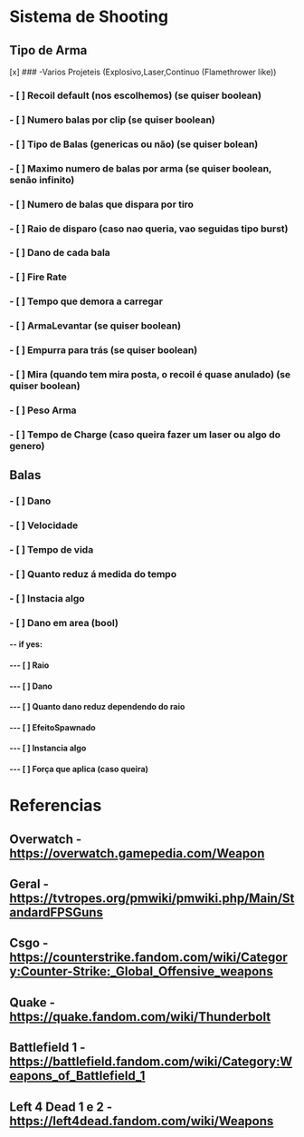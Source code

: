 # Sistema de Shooting

## Tipo de Arma
[x] ### -Varios Projeteis (Explosivo,Laser,Continuo (Flamethrower like))
### - [ ] Recoil default (nos escolhemos) (se quiser boolean)
### - [ ] Numero balas por clip (se quiser boolean)
### - [ ] Tipo de Balas (genericas ou não) (se quiser bolean)
### - [ ] Maximo numero de balas por arma (se quiser boolean, senão infinito)
### - [ ] Numero de balas que dispara por tiro
### - [ ] Raio de disparo (caso nao queria, vao seguidas tipo burst)
### - [ ] Dano de cada bala
### - [ ] Fire Rate
### - [ ] Tempo que demora a carregar
### - [ ] ArmaLevantar (se quiser boolean)
### - [ ] Empurra para trás (se quiser boolean)
### - [ ] Mira (quando tem mira posta, o recoil é quase anulado) (se quiser boolean)
### - [ ] Peso Arma
### - [ ] Tempo de Charge  (caso queira fazer um laser ou algo do genero)
## Balas
### - [ ] Dano
### - [ ] Velocidade
### - [ ] Tempo de vida
### - [ ] Quanto reduz á medida do tempo
### - [ ] Instacia algo
### - [ ] Dano em area (bool)
#### -- if yes:
#### --- [ ] Raio
#### --- [ ] Dano
#### --- [ ] Quanto dano reduz dependendo do raio
#### --- [ ] EfeitoSpawnado
#### --- [ ] Instancia algo
 #### --- [ ] Força que aplica (caso queira)

# Referencias 
## Overwatch - https://overwatch.gamepedia.com/Weapon
## Geral - https://tvtropes.org/pmwiki/pmwiki.php/Main/StandardFPSGuns
## Csgo - https://counterstrike.fandom.com/wiki/Category:Counter-Strike:_Global_Offensive_weapons
## Quake - https://quake.fandom.com/wiki/Thunderbolt
## Battlefield 1 - https://battlefield.fandom.com/wiki/Category:Weapons_of_Battlefield_1
## Left 4 Dead 1 e 2 - https://left4dead.fandom.com/wiki/Weapons
